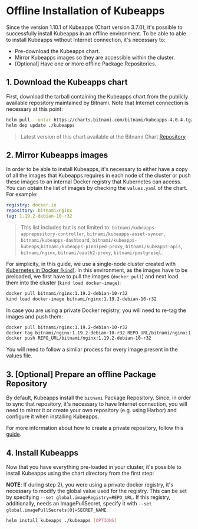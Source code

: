 # Offline Installation of Kubeapps

Since the version 1.10.1 of Kubeapps (Chart version 3.7.0), it's possible to successfully install Kubeapps in an offline environment. To be able to able to install Kubeapps without Internet connection, it's necessary to:

- Pre-download the Kubeapps chart.
- Mirror Kubeapps images so they are accessible within the cluster.
- [Optional] Have one or more offline Package Repositories.

## 1. Download the Kubeapps chart

First, download the tarball containing the Kubeapps chart from the publicly available repository maintained by Bitnami. Note that Internet connection is necessary at this point:

```bash
helm pull --untar https://charts.bitnami.com/bitnami/kubeapps-4.0.4.tgz
helm dep update ./kubeapps
```

> Latest version of this chart available at the Bitnami Chart [Repository](https://github.com/bitnami/charts/blob/master/bitnami/kubeapps/Chart.yaml#L3)

## 2. Mirror Kubeapps images

In order to be able to install Kubeapps, it's necessary to either have a copy of all the images that Kubeapps requires in each node of the cluster or push these images to an internal Docker registry that Kubernetes can access. You can obtain the list of images by checking the `values.yaml` of the chart. For example:

```yaml
registry: docker.io
repository: bitnami/nginx
tag: 1.19.2-debian-10-r32
```

> This list includes but is not limited to: `bitnami/kubeapps-apprepository-controller`, `bitnami/kubeapps-asset-syncer`, `bitnami/kubeapps-dashboard`, `bitnami/kubeapps-kubeops`,`bitnami/kubeapps-pinniped-proxy`, `bitnami/kubeapps-apis`, `bitnami/nginx`, `bitnami/oauth2-proxy`, `bitnami/postgresql`.

For simplicity, in this guide, we use a single-node cluster created with [Kubernetes in Docker (`kind`)](https://github.com/kubernetes-sigs/kind). In this environment, as the images have to be preloaded, we first have to pull the images (`docker pull`) and next load them into the cluster (`kind load docker-image`):

```bash
docker pull bitnami/nginx:1.19.2-debian-10-r32
kind load docker-image bitnami/nginx:1.19.2-debian-10-r32
```

In case you are using a private Docker registry, you will need to re-tag the images and push them:

```bash
docker pull bitnami/nginx:1.19.2-debian-10-r32
docker tag bitnami/nginx:1.19.2-debian-10-r32 REPO_URL/bitnami/nginx:1.19.2-debian-10-r32
docker push REPO_URL/bitnami/nginx:1.19.2-debian-10-r32
```

You will need to follow a similar process for every image present in the values file.

## 3. [Optional] Prepare an offline Package Repository

By default, Kubeapps install the `bitnami` Package Repository. Since, in order to sync that repository, it's necessary to have Internet connection, you will need to mirror it or create your own repository (e.g. using Harbor) and configure it when installing Kubeapps.

For more information about how to create a private repository, follow this [guide](./private-app-repository.md).

## 4. Install Kubeapps

Now that you have everything pre-loaded in your cluster, it's possible to install Kubeapps using the chart directory from the first step:

**NOTE**: If during step 2), you were using a private docker registry, it's necessary to modify the global value used for the registry. This can be set by specifying `--set global.imageRegistry=REPO_URL`.
If this registry, additionally, needs an ImagePullSecret, specify it with `--set global.imagePullSecrets[0]=SECRET_NAME`.

```bash
helm install kubeapps ./kubeapps [OPTIONS]
```
